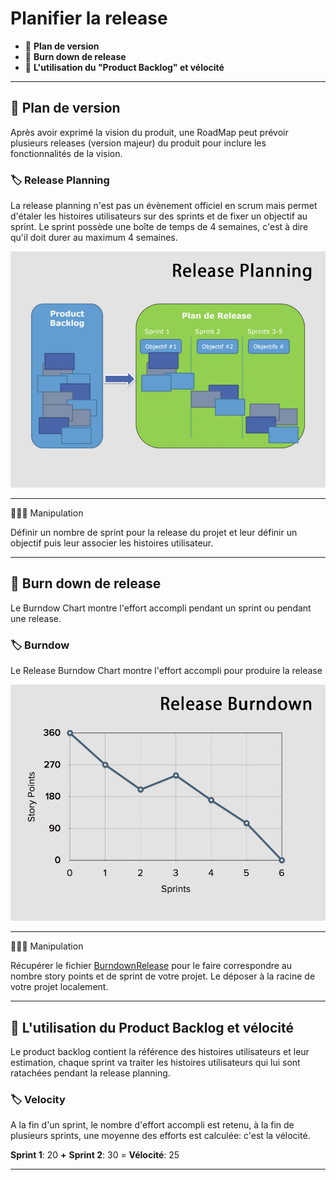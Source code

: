 # Planifier la release

* 🔖 **Plan de version**
* 🔖 **Burn down de release**
* 🔖 **L'utilisation du "Product Backlog" et vélocité**

___

## 📑 Plan de version

Après avoir exprimé la vision du produit, une RoadMap peut prévoir plusieurs releases (version majeur) du produit pour inclure les fonctionnalités de la vision.

### 🏷️ **Release Planning**

La release planning n'est pas un évènement officiel en scrum mais permet d'étaler les histoires utilisateurs sur des sprints et de fixer un objectif au sprint. Le sprint possède une boîte de temps de 4 semaines, c'est à dire qu'il doit durer au maximum 4 semaines.

![image](https://raw.githubusercontent.com/seeren-training/Scrum/master/wiki/resources/01/01-Release.jpg)

___

👨🏻‍💻 Manipulation

Définir un nombre de sprint pour la release du projet et leur définir un objectif puis leur associer les histoires utilisateur.

___

## 📑 Burn down de release


Le Burndow Chart montre l'effort accompli pendant un sprint ou pendant une release.

### 🏷️ **Burndow**

Le Release Burndow Chart montre l'effort accompli pour produire la release

![image](https://raw.githubusercontent.com/seeren-training/Scrum/master/wiki/resources/01/02-Burndown.jpg)

___

👨🏻‍💻 Manipulation

Récupérer le fichier [BurndownRelease](https://raw.githubusercontent.com/seeren-training/Scrum/master/wiki/resources/01/BurndownRelease.xls) pour le faire correspondre au nombre story points  et de sprint de votre projet. Le déposer à la racine de votre projet localement.

___

## 📑 L'utilisation du Product Backlog et vélocité

Le product backlog contient la référence des histoires utilisateurs et leur estimation, chaque sprint va traiter les histoires utilisateurs qui lui sont ratachées pendant la release planning.

### 🏷️ **Velocity**

A la fin d'un sprint, le nombre d'effort accompli est retenu, à la fin de plusieurs sprints, une moyenne des efforts est calculée: c'est la vélocité.

**Sprint 1**: 20 **+**  **Sprint 2**: 30 = **Vélocité**: 25

___